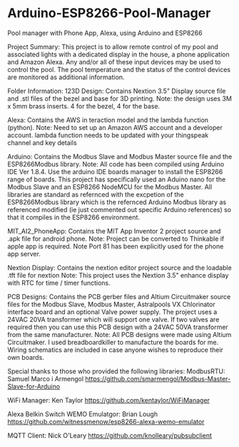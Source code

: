 # Arduino-ESP8266-Pool-Manager
Pool manager with Phone App, Alexa, using Arduino and ESP8266

Project Summary:
This project is to allow remote control of my pool and associated lights with a dedicated display in the house, a phone application and Amazon Alexa. Any and/or all of these input devices may be used to control the pool. The pool temperature and the status of the control devices are monitored as additional information.

Folder Information:
123D Design: Contains Nextion 3.5" Display source file and .stl files of the bezel and base for 3D printing.
Note: the design uses 3M x 5mm brass inserts. 4 for the bezel, 4 for the base.

Alexa: Contains the AWS in teraction model and the lambda function (python).
Note: Need to set up an Amazon AWS account and a developer account. lambda function needs to be updated with your thingspeak channel and key details

Arduino: Contains the Modbus Slave and Modbus Master source file and the ESP8266Modbus library.
Note: All code has been compiled using Arduino IDE Ver 1.8.4. Use the arduino IDE boards manager to install the ESP8266 range of boards.
This project has specifically used an Aduino nano for the Modbus Slave and an ESP8266 NodeMCU for the Modbus Master.
All libraries are standard as refernced with the excpetion of the ESP8266Modbus library which is the refernced Arduino Modbus library as referenced modified (ie just commented out specific Arduino references) so that it compiles in the ESP8266 environment.

MIT_AI2_PhoneApp: Contains the MIT App Inventor 2 project source and .apk file for android phone.
Note: Project can be converted to Thinkable if apple app is required. Note Port 81 has been explicitly used for the phone app server.

Nextion Display: Contains the nextion editor project source and the loadable .tft file for nextion
Note: This project uses the Nextion 3.5" enhance display with RTC for time / timer functions.

PCB Designs: Contains the PCB gerber files and Altium Circuitmaker source files for the Modbus Slave, Modbus Master, Astralpools VX Chlorinator interface board and an optional Valve power supply. The project uses a 24VAC 20VA transformer which will support one valve. If two valves are required then you can use this PCB design with a 24VAC 50VA transformer from the same manufacturer.
Note: All PCB designs were made using Altium Circuitmaker. I used breadboardkiller to manufacture the boards for me. Wiring schematics are included in case anyone wishes to reproduce their own boards.

Special thanks to those who provided the following libraries:
ModbusRTU: Samuel Marco i Armengol
https://github.com/smarmengol/Modbus-Master-Slave-for-Arduino

WiFi Manager: Ken Taylor
https://github.com/kentaylor/WiFiManager

Alexa Belkin Switch WEMO Emulatgor: Brian Lough
https://github.com/witnessmenow/esp8266-alexa-wemo-emulator

MQTT Client: Nick O'Leary
https://github.com/knolleary/pubsubclient
